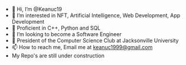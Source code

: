 - 👋 Hi, I’m @Keanuc19
- 👀 I’m interested in NFT, Artificial Intelligence, Web Development, App Development
- 🌱 Proficient in C++, Python and SQL
- 💞️ I’m looking to become a Software Engineer
- 🍕 President of the Computer Science Club at Jacksonville University
- 📫 How to reach me, Email me at keanuc1999@gmail.com
- My Repo's are still under construction 

<!---
Keanuc19/Keanuc19 is a ✨ special ✨ repository because its `README.md` (this file) appears on your GitHub profile.
You can click the Preview link to take a look at your changes.
--->
